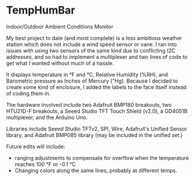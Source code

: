 # TempHumBar
Indoor/Outdoor Ambient Conditions Monitor

My best project to date (and most complete) is a less ambitious weather station which does not include a wind speed sensor or vane. I ran into issues with using two sensors of the same kind due to conflicting I2C addresses, and so had to implement a multiplexer and two lines of code to get what I wanted without much of a hassle.

It displays temperature in °F and °C, Relative Humidity (%RH), and Barometric pressure as Inches of Mercury ("Hg). Because I decided to create some kind of enclosure, I added the labels to the face itself instead of coding them in.

The hardware involved include two Adafruit BMP180 breakouts, two HTU21D-F breakouts, a Seeed Studio TFT Touch Shield (v2.0), a GD4051B multiplexer, and the Arduino Uno.

Libraries include Seeed Studio TFTv2, SPI, Wire, Adafruit's Unified Sensor library, and Adafruit BMP085 library (may be included in the unified set.)

Future edits will include:
  - ranging adjustments to compensate for overflow when the temperature reaches 100 °F or -0.1 °C
  - Changing colors along the same lines, probably at different temps.
